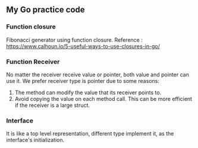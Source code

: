 ## My Go practice code
### Function closure
Fibonacci generator using function closure.
Reference : https://www.calhoun.io/5-useful-ways-to-use-closures-in-go/

### Function Receiver
No matter the receiver receive value or pointer, both value and pointer can use it.
We prefer receiver type is pointer due to some reasons:
1. The method can modify the value that its receiver points to.
2. Avoid copying the value on each method call. This can be more efficient if the receiver is a large struct.

### Interface
It is like a top level representation, different type implement it, as the interface's initialization.

